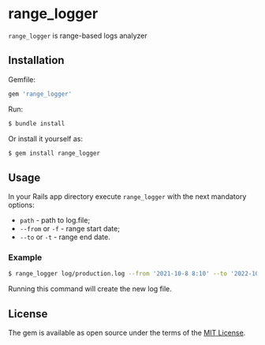 # range_logger

`range_logger` is range-based logs analyzer

## Installation

Gemfile:

```ruby
gem 'range_logger'
```

Run:

```bash
$ bundle install
```

Or install it yourself as:
```bash
$ gem install range_logger
```

## Usage

In your Rails app directory execute `range_logger` with the next mandatory options:
- `path` - path to log.file;
- `--from` or `-f` - range start date;
- `--to` or `-t` - range end date.

### Example
```bash
$ range_logger log/production.log --from '2021-10-8 8:10' --to '2022-10-12 12:30'
```
Running this command will create the new log file.

## License

The gem is available as open source under the terms of the [MIT License](http://opensource.org/licenses/MIT).

